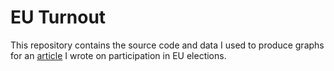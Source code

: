 # EU Turnout

This repository contains the source code and data I used to produce graphs for an [article](http://dossiers-bibliotheque.sciencespo.fr/une-vie-politique-europeenne-european-political-life/participation-eu-elections-decreasing) I wrote on participation in EU elections.
